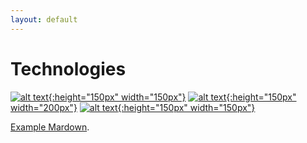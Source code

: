```yaml
---
layout: default
---
```

# Technologies

[![alt text](https://avatars0.githubusercontent.com/u/15658638?v=3&s=400){:height="150px" width="150px"}](tensorflow) [![alt text](https://www.mapr.com/sites/default/files/styles/blog_latest_400_x_260/public/spark-logo_17.png?itok=6Vx3izUr){:height="150px" width="200px"}](spark) [![alt text](https://keras.io/img/keras-logo-small.jpg){:height="150px" width="150px"}](keras)





[Example Mardown](examples).
